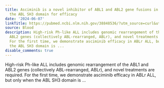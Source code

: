 ```yaml
---
title: Asciminib is a novel inhibitor of ABL1 and ABL2 gene fusions in ALL but requires
  the ABL SH3 domain for efficacy
date: '2024-06-07'
linkTitle: https://pubmed.ncbi.nlm.nih.gov/38848536/?utm_source=curl&utm_medium=rss&utm_campaign=journals&utm_content=7603509&fc=None&ff=20240608181749&v=2.18.0.post9+e462414
source: Blood
description: High-risk Ph-like ALL includes genomic rearrangement of the ABL1 and
  ABL2 genes (collectively ABL-rearranged, ABLr), and novel treatments are required.
  For the first time, we demonstrate asciminib efficacy in ABLr ALL, but only when
  the ABL SH3 domain is ...
disable_comments: true
---
```

High-risk Ph-like ALL includes genomic rearrangement of the ABL1 and ABL2 genes (collectively ABL-rearranged, ABLr), and novel treatments are required. For the first time, we demonstrate asciminib efficacy in ABLr ALL, but only when the ABL SH3 domain is ...